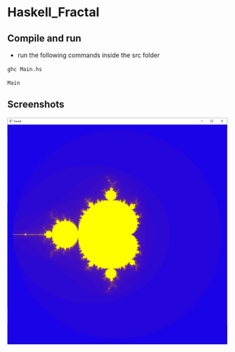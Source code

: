 # Haskell_Fractal

## Compile and run
- run the following commands inside the src folder

``
ghc Main.hs
``

``
Main
``

## Screenshots

![fractal](images/fractal.png)